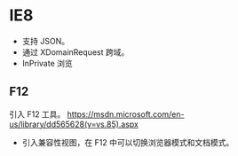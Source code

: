 # IE8

- 支持 JSON。
- 通过 XDomainRequest 跨域。
- InPrivate 浏览


## F12

引入 F12 工具。
https://msdn.microsoft.com/en-us/library/dd565628(v=vs.85).aspx

- 引入兼容性视图，在 F12 中可以切换浏览器模式和文档模式。

